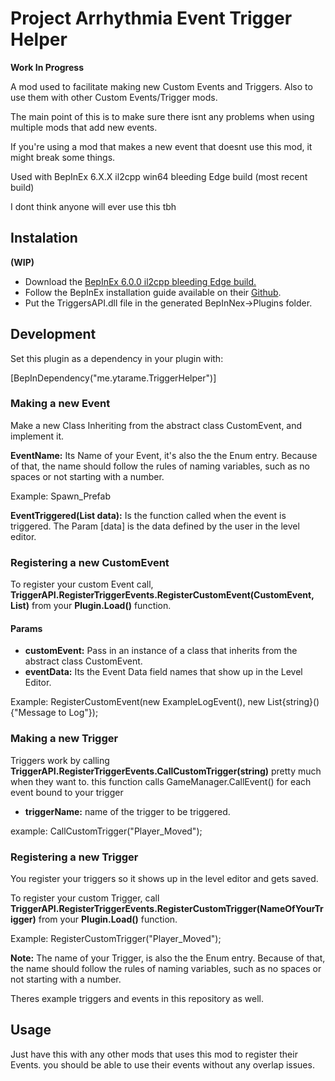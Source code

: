 # **Project Arrhythmia Event Trigger Helper**

**Work In Progress**

A mod used to facilitate making new Custom Events and Triggers. Also to use them with other Custom Events/Trigger mods.

The main point of this is to make sure there isnt any problems when using multiple mods that add new events.

If you're using a mod that makes a new event that doesnt use this mod, it might break some things.

Used with BepInEx 6.X.X il2cpp win64 bleeding Edge build (most recent build)

I dont think anyone will ever use this tbh


## **Instalation**
**(WIP)**

* Download the [BepInEx 6.0.0 il2cpp bleeding Edge build.](https://builds.bepinex.dev/projects/bepinex_be)
* Follow the BepInEx installation guide available on their [Github](https://github.com/BepInEx/BepInEx).
* Put the TriggersAPI.dll file in the generated BepInNex->Plugins folder.


## Development

Set this plugin as a dependency in your plugin with:

[BepInDependency("me.ytarame.TriggerHelper")]



### Making a new Event

 Make a new Class Inheriting from the abstract class CustomEvent, and implement it.

**EventName:** Its Name of your Event, it's also the the Enum entry. Because of that, the name should follow the rules of naming variables, such as no spaces or not starting with a number.

Example: Spawn_Prefab 

**EventTriggered(List<string> data):** Is the function called when the event is triggered. The Param [data] is the data defined by the user in the level editor.



### Registering a new CustomEvent

To register your custom Event call, **TriggerAPI.RegisterTriggerEvents.RegisterCustomEvent(CustomEvent, List<string>)** from your **Plugin.Load()** function.

#### Params

* **customEvent:** Pass in an instance of a class that inherits from the abstract class CustomEvent.
* **eventData:** Its the Event Data field names that show up in the Level Editor.
  
Example: RegisterCustomEvent(new ExampleLogEvent(), new List{string}(){"Message to Log"});

### Making a new Trigger

Triggers work by calling **TriggerAPI.RegisterTriggerEvents.CallCustomTrigger(string)** pretty much when they want to. this function calls GameManager.CallEvent() for each event bound to your trigger

* **triggerName:** name of the trigger to be triggered.
  
example: CallCustomTrigger("Player_Moved");


### Registering a new Trigger
You register your triggers so it shows up in the level editor and gets saved.

To register your custom Trigger, call **TriggerAPI.RegisterTriggerEvents.RegisterCustomTrigger(NameOfYourTrigger)** from your **Plugin.Load()** function.

Example: RegisterCustomTrigger("Player_Moved");

**Note:** The name of your Trigger, is also the the Enum entry. Because of that, the name should follow the rules of naming variables, such as no spaces or not starting with a number.

Theres example triggers and events in this repository as well.

## Usage

Just have this with any other mods that uses this mod to register their Events. you should be able to use their events without any overlap issues.


